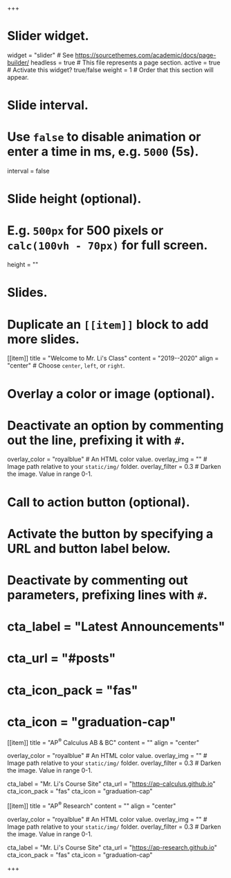 +++
# Slider widget.
widget = "slider"  # See https://sourcethemes.com/academic/docs/page-builder/
headless = true  # This file represents a page section.
active = true  # Activate this widget? true/false
weight = 1  # Order that this section will appear.

# Slide interval.
# Use `false` to disable animation or enter a time in ms, e.g. `5000` (5s).
interval = false

# Slide height (optional).
# E.g. `500px` for 500 pixels or `calc(100vh - 70px)` for full screen.
height = ""

# Slides.
# Duplicate an `[[item]]` block to add more slides.
[[item]]
  title = "Welcome to Mr. Li's Class"
  content = "2019--2020"
  align = "center"  # Choose `center`, `left`, or `right`.

  # Overlay a color or image (optional).
  #   Deactivate an option by commenting out the line, prefixing it with `#`.
  overlay_color = "royalblue"  # An HTML color value.
  overlay_img = ""  # Image path relative to your `static/img/` folder.
  overlay_filter = 0.3  # Darken the image. Value in range 0-1.

  # Call to action button (optional).
  #   Activate the button by specifying a URL and button label below.
  #   Deactivate by commenting out parameters, prefixing lines with `#`.
  # cta_label = "Latest Announcements"
  # cta_url = "#posts"
  # cta_icon_pack = "fas"
  # cta_icon = "graduation-cap"

[[item]]
  title = "AP<sup>&reg;</sup> Calculus AB & BC"
  content = ""
  align = "center"

  overlay_color = "royalblue"  # An HTML color value.
  overlay_img = ""  # Image path relative to your `static/img/` folder.
  overlay_filter = 0.3  # Darken the image. Value in range 0-1.

  cta_label = "Mr. Li's Course Site"
  cta_url = "https://ap-calculus.github.io"
  cta_icon_pack = "fas"
  cta_icon = "graduation-cap"
  
[[item]]
  title = "AP<sup>&reg;</sup> Research"
  content = ""
  align = "center"

  overlay_color = "royalblue"  # An HTML color value.
  overlay_img = ""  # Image path relative to your `static/img/` folder.
  overlay_filter = 0.3  # Darken the image. Value in range 0-1.

  cta_label = "Mr. Li's Course Site"
  cta_url = "https://ap-research.github.io"
  cta_icon_pack = "fas"
  cta_icon = "graduation-cap"

+++
